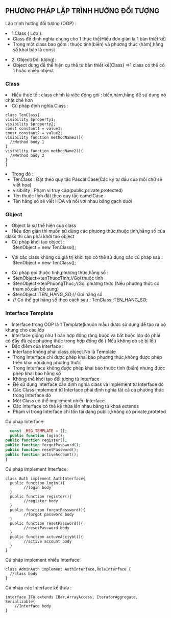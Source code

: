 ## PHƯƠNG PHÁP LẬP TRÌNH HƯỚNG ĐỐI TƯỢNG

Lập trình hướng đối tượng (OOP) : 
<li>1.Class ( Lớp ):
<ul>
<li>Class để định nghĩa  chung cho 1 thực thể(Hiểu đơn giản là 1 bản thiết kế)
<li>Trong một class bao gồm : thuộc tính(biến) và phương thức (hàm),hằng số khai báo là const
</ul>
<li>2. Object(Đối tượng): 
<ul>
<li>Object dùng để thể hiện cụ thể từ bản thiết kế(Class)
=>1 class có thể có 1 hoặc nhiều object
</ul>

### Class 
<li>Hiểu thực tế : class chính là việc đóng gói : biến,hàm,hằng để sử dụng nó
chặt chẽ hơn
<li>Cú pháp định nghĩa Class : 

    class TenClass{
    visibility $property1;
    visibility $property2;
    const constant1 = value1;
    const constant2 = value2;
    visibility function methodName1(){
      //Method body 1
    }
    visibility function methodName2(){
      //Method body 2
    }
    }

<li>Trong đó : 
<ul>
<li>TenClass : Đặt theo quy tắc Pascal Case(Các ký tự đầu của mỗi chữ sẽ viết hoa)
<li>visibility : Phạm vi truy cập(public,private,protected)
<li>Tên thuộc tính đặt theo quy tắc camelCase
<li>Tên hằng số sẽ viết HOA và nối với nhau bằng gạch dưới
</ul> 

### Object 
 <li>Object là sự thể hiện của class
 <li>Hiểu đơn giản thì muốn sử dùng các phương thức,thuộc tính,hằng số
của class thì cần phải khởi tạo object
<li>Cú pháp khởi tạo object : 
<ul>
$tenObject = new TenClass();
</ul>
<li>Với các class không có giá trị khởi tạo có thể sử dụng các cú pháp sau : 
<ul>
$tenObject = new TenClass();
</ul>
<li>Cú pháp gọi thuộc tính,phương thức,hằng số :
<ul>
<li>$tenObject->tenThuocTinh;//Gọi thuộc tính
<li>$tenObject->tenPhuongThuc;//Gọi phương thức (Nếu phương thức có tham số,cần bổ sung)
<li>$tenObject::TEN_HANG_SO;// Gọi hằng số
<li>// Có thể gọi hằng số theo cách sau : 
TenClass::TEN_HANG_SO;
</ul>

### Interface Template 
<li> Interface trong OOP là 1 Template(khuôn mẫu) được sử dụng để tạo ra 
bộ khung cho các lớp
<li>Interface giống như 1 bản hợp đồng ràng buộc và bắt buộc lớp đó
phải có đầy đủ các phương thức trong hợp đồng đó ( Nếu không có sẽ bị lỗi)
<li>Đặc điểm của Interface : 
<ul>
 <li>Interface không phải class,object.Nó là Template
<li>Trong Interface chỉ được phép khai báo phương thức,không được phép triển
khai nội dung phương thức
<li>Trong Interface không được phép khai báo thuộc tính (biến) nhưng được phép
khai báo hằng số
<li>Không thể khởi tạo đối tượng từ Interface
<li>Để sử dụng Interface,cần định nghĩa class và implement từ Interface đó
<li>Các Class implement từ Interface phải định nghĩa tất cả cá phương thức
trong Interface đó
<li>Một Class có thể implement nhiều Interface
<li>Các Interface có thể kế thừa lẫn nhau bằng từ khoá extends
<li>Phạm vi trong Interface chỉ tồn tại dạng public,không có private,proteted
</ul>
Cú pháp Interface:

```php interface AuthInterface{
  const _MSG_TEMPLATE = [];
  public function login();
public function register();
public function forgotPassword();
public function resetPassword();
public function activeAccount();
}
```
Cú pháp implement Interface: 
```
class Auth implement AuthInterface{
  public function login(){
        //login body  
  }
  public function register(){
        //register body  
  }
  public function forgotPassword(){
        //forgot password body  
  }
  public function resetPassword(){
        //resetPassword body  
  }
  public function actuveAcciybt(){
        //active account body  
  }
}
```
Cú pháp implement nhiều Interface: 
```
class AdminAuth implement AuthInterface,RoleInterface {
  //class body
}
```
Cú pháp các Interface kế thừa :

```
interface IFô extends IBar,ArrayAccess, IteratorAggregate, Serializable{
    //Interface body
}
```
